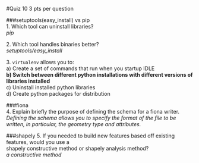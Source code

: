 #Quiz 10
3 pts per question  

###setuptools(easy_install) vs pip  
1\. Which tool can uninstall libraries?  
  *pip*  
  
2\. Which tool handles binaries better?  
  *setuptools/easy_install*  
  
3\. ```virtualenv``` allows you to:  
a) Create a set of commands that run when you startup IDLE  
**b) Switch between different python installations with different versions of libraries installed**  
c) Uninstall installed python libraries  
d) Create python packages for distribution  

###fiona  
4\. Explain briefly the purpose of defining the schema for a fiona writer.  
  *Defining the schema allows you to specify the format of the file to be written, in particular, the geometry type and attributes.*  
  
###shapely
5\. If you needed to build new features based off existing features, would you use a  
shapely constructive method or shapely analysis method?  
  *a constructive method*  
